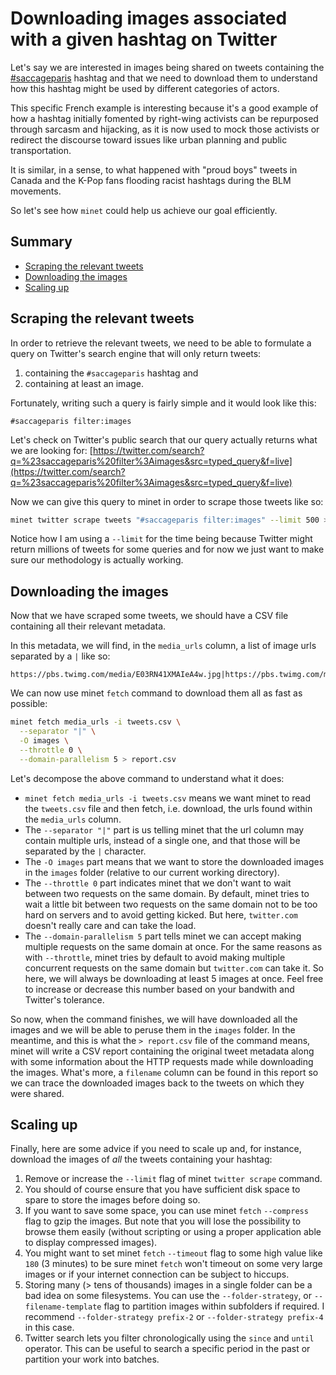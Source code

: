 # Downloading images associated with a given hashtag on Twitter

Let's say we are interested in images being shared on tweets containing the [#saccageparis](https://twitter.com/hashtag/saccageparis) hashtag and that we need to download them to understand how this hashtag might be used by different categories of actors.

This specific French example is interesting because it's a good example of how a hashtag initially fomented by right-wing activists can be repurposed through sarcasm and hijacking, as it is now used to mock those activists or redirect the discourse toward issues like urban planning and public transportation.

It is similar, in a sense, to what happened with "proud boys" tweets in Canada and the K-Pop fans flooding racist hashtags during the BLM movements.

So let's see how `minet` could help us achieve our goal efficiently.

## Summary

- [Scraping the relevant tweets](#scraping-the-relevant-tweets)
- [Downloading the images](#downloading-the-images)
- [Scaling up](#scaling-up)

## Scraping the relevant tweets

In order to retrieve the relevant tweets, we need to be able to formulate a query on Twitter's search engine that will only return tweets:

1. containing the `#saccageparis` hashtag and
2. containing at least an image.

Fortunately, writing such a query is fairly simple and it would look like this:

```
#saccageparis filter:images
```

Let's check on Twitter's public search that our query actually returns what we are looking for: [https://twitter.com/search?q=%23saccageparis%20filter%3Aimages&src=typed_query&f=live](https://twitter.com/search?q=%23saccageparis%20filter%3Aimages&src=typed_query&f=live)

Now we can give this query to minet in order to scrape those tweets like so:

```bash
minet twitter scrape tweets "#saccageparis filter:images" --limit 500 > tweets.csv
```

Notice how I am using a `--limit` for the time being because Twitter might return millions of tweets for some queries and for now we just want to make sure our methodology is actually working.

## Downloading the images

Now that we have scraped some tweets, we should have a CSV file containing all their relevant metadata.

In this metadata, we will find, in the `media_urls` column, a list of image urls separated by a `|` like so:

```
https://pbs.twimg.com/media/E03RN41XMAIeA4w.jpg|https://pbs.twimg.com/media/E03RN4uWEAYaSS8.jpg
```

We can now use minet `fetch` command to download them all as fast as possible:

```bash
minet fetch media_urls -i tweets.csv \
  --separator "|" \
  -O images \
  --throttle 0 \
  --domain-parallelism 5 > report.csv
```

Let's decompose the above command to understand what it does:

- `minet fetch media_urls -i tweets.csv` means we want minet to read the `tweets.csv` file and then fetch, i.e. download, the urls found within the `media_urls` column.
- The `--separator "|"` part is us telling minet that the url column may contain multiple urls, instead of a single one, and that those will be separated by the `|` character.
- The `-O images` part means that we want to store the downloaded images in the `images` folder (relative to our current working directory).
- The `--throttle 0` part indicates minet that we don't want to wait between two requests on the same domain. By default, minet tries to wait a little bit between two requests on the same domain not to be too hard on servers and to avoid getting kicked. But here, `twitter.com` doesn't really care and can take the load.
- The `--domain-parallelism 5` part tells minet we can accept making multiple requests on the same domain at once. For the same reasons as with `--throttle`, minet tries by default to avoid making multiple concurrent requests on the same domain but `twitter.com` can take it. So here, we will always be downloading at least 5 images at once. Feel free to increase or decrease this number based on your bandwith and Twitter's tolerance.

So now, when the command finishes, we will have downloaded all the images and we will be able to peruse them in the `images` folder. In the meantime, and this is what the `> report.csv` file of the command means, minet will write a CSV report containing the original tweet metadata along with some information about the HTTP requests made while downloading the images. What's more, a `filename` column can be found in this report so we can trace the downloaded images back to the tweets on which they were shared.

## Scaling up

Finally, here are some advice if you need to scale up and, for instance, download the images of _all_ the tweets containing your hashtag:

1. Remove or increase the `--limit` flag of minet `twitter scrape` command.
2. You should of course ensure that you have sufficient disk space to spare to store the images before doing so.
3. If you want to save some space, you can use minet `fetch` `--compress` flag to gzip the images. But note that you will lose the possibility to browse them easily (without scripting or using a proper application able to display compressed images).
4. You might want to set minet `fetch` `--timeout` flag to some high value like `180` (3 minutes) to be sure minet `fetch` won't timeout on some very large images or if your internet connection can be subject to hiccups.
5. Storing many (> tens of thousands) images in a single folder can be a bad idea on some filesystems. You can use the `--folder-strategy`, or `--filename-template` flag to partition images within subfolders if required. I recommend `--folder-strategy prefix-2` or `--folder-strategy prefix-4` in this case.
6. Twitter search lets you filter chronologically using the `since` and `until` operator. This can be useful to search a specific period in the past or partition your work into batches.
